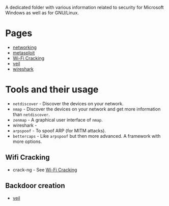 A dedicated folder with various information related to security for 
Microsoft Windows as well as for GNU/Linux.

# Pages

* [networking](./networking.md)
* [metasploit](./metasploit.md)  
* [Wi-Fi Cracking](./Wi-Fi%20Hacking.md)
* [veil](./veil.md) 
* [wireshark](./wireshark.md)

# Tools and their usage

* `netdiscover` - Discover the devices on your network.
* `nmap` - Discover the devices on your network and get more information 
  than `netdiscover`. 
* `zenmap` - A graphical user interface of `nmap`.
* wireshark - 
* `arpspoof` - To spoof ARP (for MITM attacks).
* `bettercaps` - Like `arpspoof` but then more advanced. A framework with 
  more options.

## Wifi Cracking

* crack-ng - See [Wi-Fi Cracking](./Wi-Fi%20Hacking.md)

## Backdoor creation

* [veil](./veil.md)

